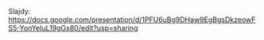 Slajdy: https://docs.google.com/presentation/d/1PFU6uBg9DHaw9EgBgsDkzeowFS5-YonYeIuL19gGx80/edit?usp=sharing

